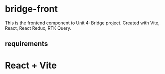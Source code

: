 # bridge-front

This is the frontend component to Unit 4: Bridge project.
Created with Vite, React, React Redux, RTK Query.

## requirements

# React + Vite
